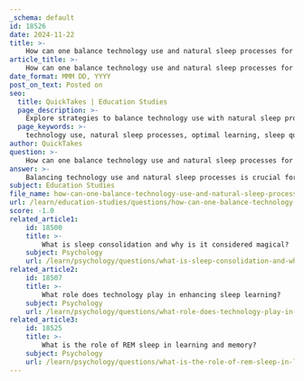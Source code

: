 ```yaml
---
_schema: default
id: 18526
date: 2024-11-22
title: >-
    How can one balance technology use and natural sleep processes for optimal learning?
article_title: >-
    How can one balance technology use and natural sleep processes for optimal learning?
date_format: MMM DD, YYYY
post_on_text: Posted on
seo:
  title: QuickTakes | Education Studies
  page_description: >-
    Explore strategies to balance technology use with natural sleep processes to enhance learning and memory consolidation, including establishing bedtime routines, limiting screen time, and prioritizing quality sleep.
  page_keywords: >-
    technology use, natural sleep processes, optimal learning, sleep quality, memory consolidation, bedtime routine, screen time, sleep environment, sleep-tracking devices, relaxation apps, Targeted Memory Reactivation, quality sleep, sleep patterns, circadian rhythms, academic performance
author: QuickTakes
question: >-
    How can one balance technology use and natural sleep processes for optimal learning?
answer: >-
    Balancing technology use and natural sleep processes is crucial for optimizing learning, particularly in the context of sleep's role in memory consolidation and cognitive function. Here are several strategies to achieve this balance:\n\n1. **Establish a Bedtime Routine**: Creating a consistent bedtime routine that promotes relaxation can help signal to your body that it’s time to wind down. This routine should ideally minimize screen time, as research indicates that using screens before bed can lead to difficulties falling asleep and unrefreshing sleep. For instance, engaging in activities such as reading a book or practicing mindfulness can be beneficial.\n\n2. **Limit Screen Time Before Bed**: Studies have shown that screen usage, including activities like social media, video games, and watching television, is associated with sleep disturbances, particularly in adolescents. It is advisable to avoid screens at least one hour before bedtime to allow the body to prepare for sleep naturally.\n\n3. **Optimize the Sleep Environment**: Creating a conducive sleep environment can enhance sleep quality. This includes keeping the bedroom dark, quiet, and cool, as well as using comfortable bedding. Smart technology, such as sleep-tracking devices, can provide insights into sleep patterns, but should be used judiciously to avoid disrupting sleep.\n\n4. **Utilize Technology Wisely**: While technology can disrupt sleep, it can also be harnessed for positive outcomes. For example, apps that promote relaxation or guided meditation can help prepare the mind for sleep. Additionally, techniques like Targeted Memory Reactivation (TMR) can be employed, where specific sensory cues are used during sleep to enhance memory consolidation related to prior learning.\n\n5. **Prioritize Quality Sleep**: Quality sleep is essential for effective learning and memory consolidation. Research indicates that deep sleep (NREM sleep) plays a critical role in transferring memories from short-term to long-term storage. Therefore, ensuring adequate sleep duration and quality should be a priority for anyone looking to enhance their learning capabilities.\n\n6. **Monitor Sleep Patterns**: Keeping track of sleep patterns and how they correlate with academic performance can provide valuable insights. For instance, studies have shown that students who sleep less tend to perform worse academically. By understanding personal sleep needs and patterns, individuals can make informed decisions about their technology use and study habits.\n\n7. **Be Mindful of Circadian Rhythms**: Understanding and respecting your natural circadian rhythms can help optimize learning. This includes recognizing the best times for studying and when to take breaks, as well as ensuring that sleep and wake times are consistent.\n\nBy implementing these strategies, individuals can effectively balance technology use with natural sleep processes, thereby enhancing their learning and memory consolidation. This holistic approach not only supports academic performance but also promotes overall well-being.
subject: Education Studies
file_name: how-can-one-balance-technology-use-and-natural-sleep-processes-for-optimal-learning.md
url: /learn/education-studies/questions/how-can-one-balance-technology-use-and-natural-sleep-processes-for-optimal-learning
score: -1.0
related_article1:
    id: 18500
    title: >-
        What is sleep consolidation and why is it considered magical?
    subject: Psychology
    url: /learn/psychology/questions/what-is-sleep-consolidation-and-why-is-it-considered-magical
related_article2:
    id: 18507
    title: >-
        What role does technology play in enhancing sleep learning?
    subject: Psychology
    url: /learn/psychology/questions/what-role-does-technology-play-in-enhancing-sleep-learning
related_article3:
    id: 18525
    title: >-
        What is the role of REM sleep in learning and memory?
    subject: Psychology
    url: /learn/psychology/questions/what-is-the-role-of-rem-sleep-in-learning-and-memory
---
```


&nbsp;